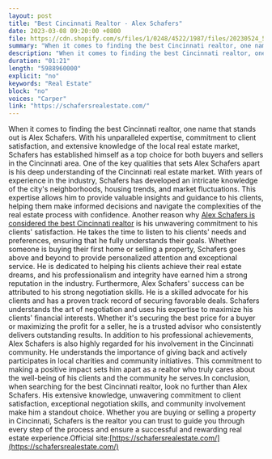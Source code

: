 ```yaml
---
layout: post
title: "Best Cincinnati Realtor - Alex Schafers"
date: 2023-03-08 09:20:00 +0800
file: https://cdn.shopify.com/s/files/1/0248/4522/1987/files/20230524_5.mp3?v=1684895624
summary: "When it comes to finding the best Cincinnati realtor, one name that stands out is Alex Schafers. With his unparalleled expertise, commitment to client satisfaction, and extensive knowledge of the local real estate market, Schafers has established himself as a top choice for both buyers and sellers in the Cincinnati area. One of the key qualities that sets Alex Schafers apart is his deep understanding of the Cincinnati real estate market. With years of experience in the industry, Schafers has developed an intricate knowledge of the city's neighborhoods, housing trends, and market fluctuations. This expertise allows him to provide valuable insights and guidance to his clients, helping them make informed decisions and navigate the complexities of the real estate process with confidence. Another reason why Alex Schafers is considered the best Cincinnati realtor is his unwavering commitment to his clients' satisfaction. He takes the time to listen to his clients' needs and preferences, ensuring that he fully understands their goals. Whether someone is buying their first home or selling a property, Schafers goes above and beyond to provide personalized attention and exceptional service. He is dedicated to helping his clients achieve their real estate dreams, and his professionalism and integrity have earned him a strong reputation in the industry. Furthermore, Alex Schafers' success can be attributed to his strong negotiation skills. He is a skilled advocate for his clients and has a proven track record of securing favorable deals. Schafers understands the art of negotiation and uses his expertise to maximize his clients' financial interests. Whether it's securing the best price for a buyer or maximizing the profit for a seller, he is a trusted advisor who consistently delivers outstanding results. In addition to his professional achievements, Alex Schafers is also highly regarded for his involvement in the Cincinnati community. He understands the importance of giving back and actively participates in local charities and community initiatives. This commitment to making a positive impact sets him apart as a realtor who truly cares about the well-being of his clients and the community he serves.In conclusion, when searching for the best Cincinnati realtor, look no further than Alex Schafers. His extensive knowledge, unwavering commitment to client satisfaction, exceptional negotiation skills, and community involvement make him a standout choice. Whether you are buying or selling a property in Cincinnati, Schafers is the realtor you can trust to guide you through every step of the process and ensure a successful and rewarding real estate experience."
description: "When it comes to finding the best Cincinnati realtor, one name that stands out is Alex Schafers. With his unparalleled expertise, commitment to client satisfaction, and extensive knowledge of the local real estate market, Schafers has established himself as a top choice for both buyers and sellers in the Cincinnati area. One of the key qualities that sets Alex Schafers apart is his deep understanding of the Cincinnati real estate market. With years of experience in the industry, Schafers has developed an intricate knowledge of the city's neighborhoods, housing trends, and market fluctuations. This expertise allows him to provide valuable insights and guidance to his clients, helping them make informed decisions and navigate the complexities of the real estate process with confidence. Another reason why <a href='https://schafersrealestate.com/'>Alex Schafers is considered the best Cincinnati realtor</a> is his unwavering commitment to his clients' satisfaction. He takes the time to listen to his clients' needs and preferences, ensuring that he fully understands their goals. Whether someone is buying their first home or selling a property, Schafers goes above and beyond to provide personalized attention and exceptional service. He is dedicated to helping his clients achieve their real estate dreams, and his professionalism and integrity have earned him a strong reputation in the industry. Furthermore, Alex Schafers' success can be attributed to his strong negotiation skills. He is a skilled advocate for his clients and has a proven track record of securing favorable deals. Schafers understands the art of negotiation and uses his expertise to maximize his clients' financial interests. Whether it's securing the best price for a buyer or maximizing the profit for a seller, he is a trusted advisor who consistently delivers outstanding results. In addition to his professional achievements, Alex Schafers is also highly regarded for his involvement in the Cincinnati community. He understands the importance of giving back and actively participates in local charities and community initiatives. This commitment to making a positive impact sets him apart as a realtor who truly cares about the well-being of his clients and the community he serves.In conclusion, when searching for the best Cincinnati realtor, look no further than Alex Schafers. His extensive knowledge, unwavering commitment to client satisfaction, exceptional negotiation skills, and community involvement make him a standout choice. Whether you are buying or selling a property in Cincinnati, Schafers is the realtor you can trust to guide you through every step of the process and ensure a successful and rewarding real estate experience. Official site:<a href='https://schafersrealestate.com/'>https://schafersrealestate.com/</a> "
duration: "01:21"
length: "5988960000"
explicit: "no"
keywords: "Real Estate"
block: "no"
voices: "Carper"
link: "https://schafersrealestate.com/"
---
```


When it comes to finding the best Cincinnati realtor, one name that stands out is Alex Schafers. With his unparalleled expertise, commitment to client satisfaction, and extensive knowledge of the local real estate market, Schafers has established himself as a top choice for both buyers and sellers in the Cincinnati area. One of the key qualities that sets Alex Schafers apart is his deep understanding of the Cincinnati real estate market. With years of experience in the industry, Schafers has developed an intricate knowledge of the city's neighborhoods, housing trends, and market fluctuations. This expertise allows him to provide valuable insights and guidance to his clients, helping them make informed decisions and navigate the complexities of the real estate process with confidence. Another reason why [Alex Schafers is considered the best Cincinnati realtor](https://schafersrealestate.com/) is his unwavering commitment to his clients' satisfaction. He takes the time to listen to his clients' needs and preferences, ensuring that he fully understands their goals. Whether someone is buying their first home or selling a property, Schafers goes above and beyond to provide personalized attention and exceptional service. He is dedicated to helping his clients achieve their real estate dreams, and his professionalism and integrity have earned him a strong reputation in the industry. Furthermore, Alex Schafers' success can be attributed to his strong negotiation skills. He is a skilled advocate for his clients and has a proven track record of securing favorable deals. Schafers understands the art of negotiation and uses his expertise to maximize his clients' financial interests. Whether it's securing the best price for a buyer or maximizing the profit for a seller, he is a trusted advisor who consistently delivers outstanding results. In addition to his professional achievements, Alex Schafers is also highly regarded for his involvement in the Cincinnati community. He understands the importance of giving back and actively participates in local charities and community initiatives. This commitment to making a positive impact sets him apart as a realtor who truly cares about the well-being of his clients and the community he serves.In conclusion, when searching for the best Cincinnati realtor, look no further than Alex Schafers. His extensive knowledge, unwavering commitment to client satisfaction, exceptional negotiation skills, and community involvement make him a standout choice. Whether you are buying or selling a property in Cincinnati, Schafers is the realtor you can trust to guide you through every step of the process and ensure a successful and rewarding real estate experience.Official site:[https://schafersrealestate.com/](https://schafersrealestate.com/)
